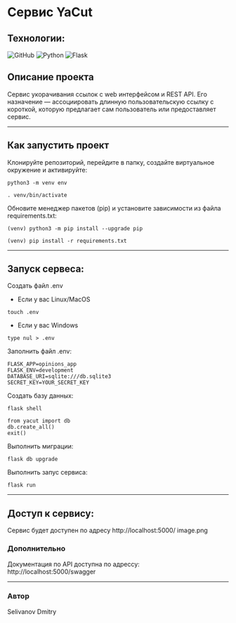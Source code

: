 # Сервис YaCut

## Технологии:
 ![GitHub](https://img.shields.io/badge/-GitHub-464646??style=flat-square&logo=GitHub)  ![Python](https://img.shields.io/badge/-Python-464646??style=flat-square&logo=Python)
 ![Flask](https://img.shields.io/badge/Flask-000000?style=for-the-badge&logo=flask&logoColor=white)

## Описание проекта
Сервис укорачивания ссылок с web интерфейсом и REST API. Его назначение — ассоциировать длинную пользовательскую ссылку с короткой, которую предлагает сам пользователь или предоставляет сервис.
___
## Как запустить проект

Клонируйте репозиторий, перейдите в папку, создайте виртуальное окружение и активируйте:
```
python3 -m venv env
```
```
. venv/bin/activate
```

Обновите менеджер пакетов (pip) и установите зависимости из файла requirements.txt:

```
(venv) python3 -m pip install --upgrade pip
```
```
(venv) pip install -r requirements.txt
```
___
## Запуск сервеса:
Создать файл .env

* Если у вас Linux/MacOS
```
touch .env
```

* Если у вас Windows
```
type nul > .env
```
Заполнить файл .env:

```
FLASK_APP=opinions_app
FLASK_ENV=development
DATABASE_URI=sqlite:///db.sqlite3
SECRET_KEY=YOUR_SECRET_KEY
```
Создать базу данных:
```
flask shell
```
```
from yacut import db
db.create_all()
exit()
```
Выполнить миграции:
```
flask db upgrade
```
Выполнить запус сервиса:
```
flask run
```
___
## Доступ к сервису:
Сервис будет доступен по адресу http://localhost:5000/
image.png
### Дополнительно
Документация по API доступна по адрессу: http://localhost:5000/swagger
___
### Автор
Selivanov Dmitry